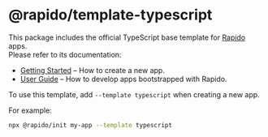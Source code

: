 # @rapido/template-typescript

This package includes the official TypeScript base template for [Rapido](https://github.com/rapidojs/rapido) apps.<br>
Please refer to its documentation:

- [Getting Started](https://rapidojs.dev/docs/getting-started) – How to create a new app.
- [User Guide](https://rapidojs.dev/) – How to develop apps bootstrapped with Rapido.

To use this template, add `--template typescript` when creating a new app.

For example:

```sh
npx @rapido/init my-app --template typescript
```
